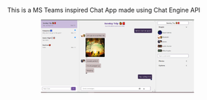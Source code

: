 This is a MS Teams inspired Chat App made using Chat Engine API

<p align="center">
  <img src="./src/Overview.png" width="350" title="hover text">
<!--   <img src="./src/Overview" width="350" alt="accessibility text"> -->
</p>
